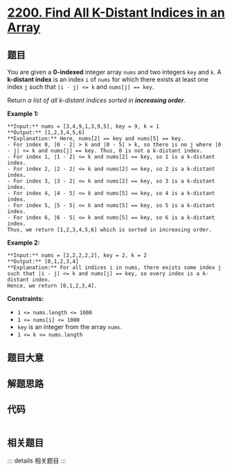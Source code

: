 # [2200. Find All K-Distant Indices in an Array](https://leetcode.com/problems/find-all-k-distant-indices-in-an-array)

## 题目

You are given a **0-indexed** integer array `nums` and two integers `key` and
`k`. A **k-distant index** is an index `i` of `nums` for which there exists at
least one index `j` such that `|i - j| <= k` and `nums[j] == key`.

Return _a list of all k-distant indices sorted in **increasing order**_.



**Example 1:**

    
    
    **Input:** nums = [3,4,9,1,3,9,5], key = 9, k = 1
    **Output:** [1,2,3,4,5,6]
    **Explanation:** Here, nums[2] == key and nums[5] == key.
    - For index 0, |0 - 2| > k and |0 - 5| > k, so there is no j where |0 - j| <= k and nums[j] == key. Thus, 0 is not a k-distant index.
    - For index 1, |1 - 2| <= k and nums[2] == key, so 1 is a k-distant index.
    - For index 2, |2 - 2| <= k and nums[2] == key, so 2 is a k-distant index.
    - For index 3, |3 - 2| <= k and nums[2] == key, so 3 is a k-distant index.
    - For index 4, |4 - 5| <= k and nums[5] == key, so 4 is a k-distant index.
    - For index 5, |5 - 5| <= k and nums[5] == key, so 5 is a k-distant index.
    - For index 6, |6 - 5| <= k and nums[5] == key, so 6 is a k-distant index.
    Thus, we return [1,2,3,4,5,6] which is sorted in increasing order. 
    

**Example 2:**

    
    
    **Input:** nums = [2,2,2,2,2], key = 2, k = 2
    **Output:** [0,1,2,3,4]
    **Explanation:** For all indices i in nums, there exists some index j such that |i - j| <= k and nums[j] == key, so every index is a k-distant index. 
    Hence, we return [0,1,2,3,4].
    



**Constraints:**

  * `1 <= nums.length <= 1000`
  * `1 <= nums[i] <= 1000`
  * `key` is an integer from the array `nums`.
  * `1 <= k <= nums.length`


## 题目大意

## 解题思路

## 代码

```javascript

```

## 相关题目

::: details 相关题目
:::
